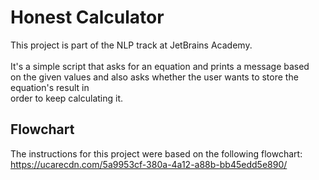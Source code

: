 # Honest Calculator

This project is part of the NLP track at JetBrains Academy.<br><br>
It's a simple script that asks for an equation and prints a message based<br>
on the given values and also asks whether the user wants to store the equation's result in<br>
order to keep calculating it.

## Flowchart

The instructions for this project were based on the following flowchart:<br>
https://ucarecdn.com/5a9953cf-380a-4a12-a88b-bb45edd5e890/
